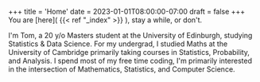 +++
title = 'Home'
date = 2023-01-01T08:00:00-07:00
draft = false
+++
You are [here]( {{< ref "_index" >}} ), stay a while, or don't. 

I'm Tom, a 20 y/o Masters student at the University of Edinburgh, studying Statistics & Data Science. 
For my undergrad, I studied Maths at the University of Cambridge primarily taking courses in Statistics, Probability, and Analysis. 
I spend most of my free time coding, I'm primarily interested in the intersection of Mathematics, Statistics, and Computer Science.

